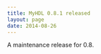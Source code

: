 ```yaml
---
title: MyHDL 0.8.1 released 
layout: page 
date: 2014-08-26
---
```


A maintenance release for 0.8.
